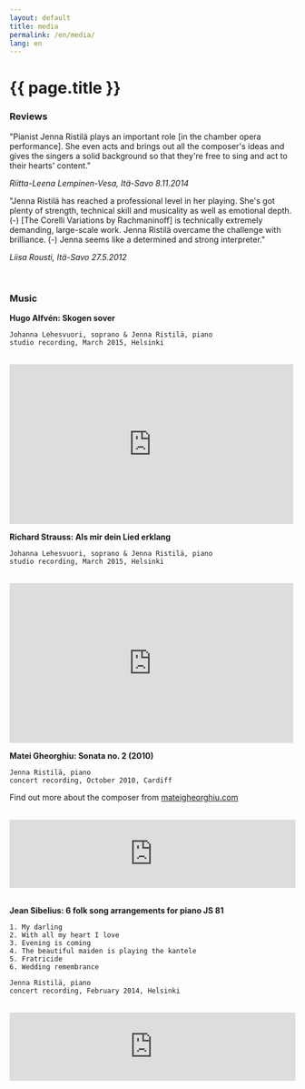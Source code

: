 ```yaml
---
layout: default
title: media
permalink: /en/media/
lang: en
---
```


<h1>{{ page.title }}</h1>

### Reviews

"Pianist Jenna Ristilä plays an important role [in the chamber opera performance]. She even acts and brings out all the composer's ideas and gives the singers a solid background so that they're free to sing and act to their hearts' content."

_Riitta-Leena Lempinen-Vesa, Itä-Savo 8.11.2014_


"Jenna Ristilä has reached a professional level in her playing. She's got plenty of strength, technical skill and musicality as well as emotional depth. (-) [The Corelli Variations by Rachmaninoff] is technically extremely demanding, large-scale work. Jenna Ristilä overcame the challenge with brilliance. (-) Jenna seems like a determined and strong interpreter."

_Liisa Rousti, Itä-Savo 27.5.2012_

<br/>

### Music

__Hugo Alfvén: Skogen sover__


	Johanna Lehesvuori, soprano & Jenna Ristilä, piano
	studio recording, March 2015, Helsinki

<br/>

<iframe src="https://player.vimeo.com/video/128004094?byline=0&portrait=0" width="500" height="281" frameborder="0" webkitallowfullscreen mozallowfullscreen allowfullscreen></iframe>

<br/>

__Richard Strauss: Als mir dein Lied erklang__

	Johanna Lehesvuori, soprano & Jenna Ristilä, piano
	studio recording, March 2015, Helsinki

<br/>

<iframe src="https://player.vimeo.com/video/128004637?byline=0&portrait=0" width="500" height="281" frameborder="0" webkitallowfullscreen mozallowfullscreen allowfullscreen></iframe>

<br/>

__Matei Gheorghiu: Sonata no. 2 (2010)__  

	Jenna Ristilä, piano  
	concert recording, October 2010, Cardiff

Find out more about the composer from [mateigheorghiu.com](http://www.mateigheorghiu.com/)

<br/>

<div>
<iframe width="100%" height="120" scrolling="no" frameborder="no" src="https://w.soundcloud.com/player/?url=https%3A//api.soundcloud.com/tracks/39855115&amp;auto_play=false&amp;hide_related=true&amp;show_comments=false&amp;show_user=false&amp;show_reposts=false&amp;visual=false&amp;sharing=false&amp;buying=false&amp;color=2F5966&amp;theme_color=009966&amp;show_playcount=false&amp;show_artwork=false"></iframe>
</div>

<!--1. My darling 2. With all my heart I love 3. Evening is coming 4. The beautiful maiden is playing the kantele 5. Fratricide 6. Wedding remembrance  -->
<br/>

__Jean Sibelius: 6 folk song arrangements for piano JS 81__  

	1. My darling 
	2. With all my heart I love 
	3. Evening is coming 
	4. The beautiful maiden is playing the kantele 
	5. Fratricide 
	6. Wedding remembrance  

	Jenna Ristilä, piano  
	concert recording, February 2014, Helsinki

<br/>

<div>
<iframe width="100%" height="120" scrolling="no" frameborder="no" src="https://w.soundcloud.com/player/?url=https%3A//api.soundcloud.com/tracks/166484751%3Fsecret_token%3Ds-7le8O&amp;;auto_play=false&amp;hide_related=true&amp;show_comments=false&amp;show_user=false&amp;show_reposts=false&amp;visual=false&amp;sharing=false&amp;buying=false&amp;color=2F5966&amp;theme_color=009966&amp;show_playcount=false&amp;show_artwork=false"></iframe>
</div>

<br/>
